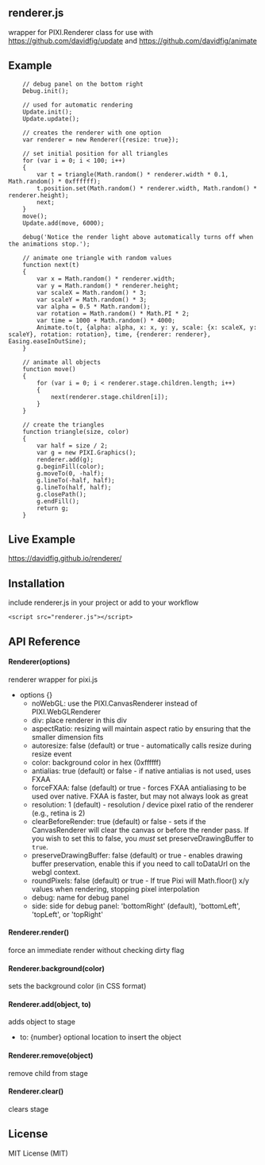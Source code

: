 ## renderer.js
wrapper for PIXI.Renderer class for use with https://github.com/davidfig/update and https://github.com/davidfig/animate

## Example

        // debug panel on the bottom right
        Debug.init();

        // used for automatic rendering
        Update.init();
        Update.update();

        // creates the renderer with one option
        var renderer = new Renderer({resize: true});

        // set initial position for all triangles
        for (var i = 0; i < 100; i++)
        {
            var t = triangle(Math.random() * renderer.width * 0.1, Math.random() * 0xffffff);
            t.position.set(Math.random() * renderer.width, Math.random() * renderer.height);
            next;
        }
        move();
        Update.add(move, 6000);

        debug('Notice the render light above automatically turns off when the animations stop.');

        // animate one triangle with random values
        function next(t)
        {
            var x = Math.random() * renderer.width;
            var y = Math.random() * renderer.height;
            var scaleX = Math.random() * 3;
            var scaleY = Math.random() * 3;
            var alpha = 0.5 * Math.random();
            var rotation = Math.random() * Math.PI * 2;
            var time = 1000 + Math.random() * 4000;
            Animate.to(t, {alpha: alpha, x: x, y: y, scale: {x: scaleX, y: scaleY}, rotation: rotation}, time, {renderer: renderer}, Easing.easeInOutSine);
        }

        // animate all objects
        function move()
        {
            for (var i = 0; i < renderer.stage.children.length; i++)
            {
                next(renderer.stage.children[i]);
            }
        }

        // create the triangles
        function triangle(size, color)
        {
            var half = size / 2;
            var g = new PIXI.Graphics();
            renderer.add(g);
            g.beginFill(color);
            g.moveTo(0, -half);
            g.lineTo(-half, half);
            g.lineTo(half, half);
            g.closePath();
            g.endFill();
            return g;
        }

## Live Example
https://davidfig.github.io/renderer/

## Installation
include renderer.js in your project or add to your workflow

    <script src="renderer.js"></script>

## API Reference

#### Renderer(options)
renderer wrapper for pixi.js
* options {}
  - noWebGL: use the PIXI.CanvasRenderer instead of PIXI.WebGLRenderer
  - div: place renderer in this div
  - aspectRatio: resizing will maintain aspect ratio by ensuring that the smaller dimension fits
  - autoresize: false (default) or true - automatically calls resize during resize event
  - color: background color in hex (0xffffff)
  - antialias: true (default) or false - if native antialias is not used, uses FXAA
  - forceFXAA: false (default) or true - forces FXAA antialiasing to be used over native. FXAA is faster, but may not always look as great
  - resolution: 1 (default) - resolution / device pixel ratio of the renderer (e.g., retina is 2)
  - clearBeforeRender: true (default) or false - sets if the CanvasRenderer will clear the canvas or before the render pass. If you wish to set this to false, you *must* set preserveDrawingBuffer to `true`.
  - preserveDrawingBuffer: false (default) or true - enables drawing buffer preservation, enable this if you need to call toDataUrl on the webgl context.
  - roundPixels: false (default) or true - If true Pixi will Math.floor() x/y values when rendering, stopping pixel interpolation
  - debug: name for debug panel
  - side: side for debug panel: 'bottomRight' (default), 'bottomLeft', 'topLeft', or 'topRight'

#### Renderer.render()
force an immediate render without checking dirty flag

#### Renderer.background(color)
sets the background color (in CSS format)

#### Renderer.add(object, to)
adds object to stage
* to: {number} optional location to insert the object

#### Renderer.remove(object)
remove child from stage

#### Renderer.clear()
clears stage

## License
MIT License (MIT)